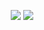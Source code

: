 
<p align="center">
<img src="https://img.shields.io/github/languages/top/RojanGamingYT/YouTube-Email-Scraper"</a>
  <img src="https://profile-counter.glitch.me/RojanGamingYT_YouTube-Email-Scraper/count.svg" />
</p>
